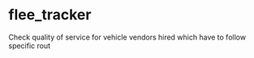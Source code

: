 # flee_tracker
Check quality of service for vehicle vendors hired which have to follow specific rout

